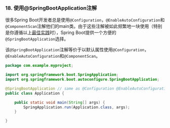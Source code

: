 ### 18. 使用@SpringBootApplication注解

很多Spring Boot开发者总是使用`@Configuration`，`@EnableAutoConfiguration`和`@ComponentScan`注解他们的main类。由于这些注解被如此频繁地一块使用（特别是你遵循以上[最佳实践](http://docs.spring.io/spring-boot/docs/current-SNAPSHOT/reference/htmlsingle/#using-boot-structuring-your-code)时），Spring Boot提供一个方便的`@SpringBootApplication`选择。

该`@SpringBootApplication`注解等价于以默认属性使用`@Configuration`，`@EnableAutoConfiguration`和`@ComponentScan`。
```java
package com.example.myproject;

import org.springframework.boot.SpringApplication;
import org.springframework.boot.autoconfigure.SpringBootApplication;

@SpringBootApplication // same as @Configuration @EnableAutoConfiguration @ComponentScan
public class Application {

    public static void main(String[] args) {
        SpringApplication.run(Application.class, args);
    }

}
```

